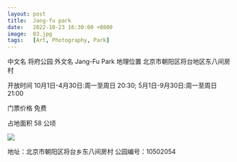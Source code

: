 ```yaml
---
layout: post
title:  Jang-fu park
date:   2022-10-23 16:30:00 +0800
image:  03.jpg
tags:   [Art, Photography, Park]
---
```

中文名 将府公园
外文名 Jang-Fu Park
地理位置
北京市朝阳区将台地区东八间房村

开放时间
10月1日-4月30日:周一至周日 20:30;
5月1日-9月30日:周一至周日 21:00

门票价格 免费

占地面积 58 公顷

![]({{site.baseurl}}/img/04.jpg)

地址：北京市朝阳区将台乡东八间房村
公园编号：10502054
